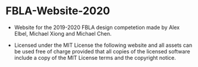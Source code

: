 # FBLA-Website-2020

* Website for the 2019-2020 FBLA design competetion made by Alex Elbel, Michael Xiong and Michael Chen.

* Licensed under the MIT License the following website and all assets can be used free of charge provided that all copies of the licensed software include a copy of the MIT License terms and the copyright notice.
